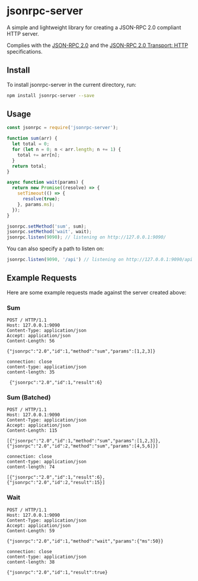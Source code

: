 # jsonrpc-server

A simple and lightweight library for creating a JSON-RPC 2.0 compliant HTTP server.

Complies with the [JSON-RPC 2.0](http://www.jsonrpc.org/specification) and the [JSON-RPC 2.0 Transport: HTTP](https://www.simple-is-better.org/json-rpc/transport_http.html) specifications.

## Install

To install jsonrpc-server in the current directory, run:

```bash
npm install jsonrpc-server --save
```

## Usage

```javascript
const jsonrpc = require('jsonrpc-server');

function sum(arr) {
  let total = 0;
  for (let n = 0; n < arr.length; n += 1) {
    total += arr[n];
  }
  return total;
}

async function wait(params) {
  return new Promise((resolve) => {
    setTimeout(() => {
      resolve(true);
    }, params.ms);
  });
}

jsonrpc.setMethod('sum', sum);
jsonrpc.setMethod('wait', wait);
jsonrpc.listen(9090); // listening on http://127.0.0.1:9090/
```

You can also specify a path to listen on:

```javascript
jsonrpc.listen(9090, '/api') // listening on http://127.0.0.1:9090/api
```

## Example Requests

Here are some example requests made against the server created above:

### Sum

```
POST / HTTP/1.1
Host: 127.0.0.1:9090
Content-Type: application/json
Accept: application/json
Content-Length: 56

{"jsonrpc":"2.0","id":1,"method":"sum","params":[1,2,3]}
```

```
connection: close
content-type: application/json
content-length: 35

 {"jsonrpc":"2.0","id":1,"result":6}
```

### Sum (Batched)

```
POST / HTTP/1.1
Host: 127.0.0.1:9090
Content-Type: application/json
Accept: application/json
Content-Length: 115

[{"jsonrpc":"2.0","id":1,"method":"sum","params":[1,2,3]},{"jsonrpc":"2.0","id":2,"method":"sum","params":[4,5,6]}]
```

```
connection: close
content-type: application/json
content-length: 74

[{"jsonrpc":"2.0","id":1,"result":6},{"jsonrpc":"2.0","id":2,"result":15}]
```

### Wait

```
POST / HTTP/1.1
Host: 127.0.0.1:9090
Content-Type: application/json
Accept: application/json
Content-Length: 59

{"jsonrpc":"2.0","id":1,"method":"wait","params":{"ms":50}}
```

```
connection: close
content-type: application/json
content-length: 38

{"jsonrpc":"2.0","id":1,"result":true}
```
